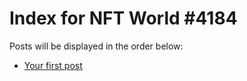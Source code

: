 # Index for NFT World #4184
Posts will be displayed in the order below:

- [Your first post](./001-first.md)

